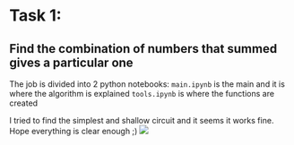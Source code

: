 # Task 1:  
## Find the combination of numbers that summed gives a particular one
The job is divided into 2 python notebooks:
<code>main.ipynb</code> is the main and it is where the algorithm is explained
<code>tools.ipynb</code> is where the functions are created

I tried to find the simplest and shallow circuit and it seems it works fine.
Hope everything is clear enough ;)
<image src="/circuit_tester.png"/>
